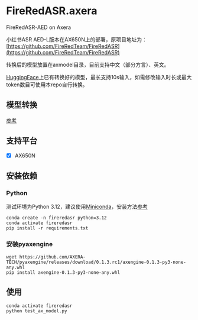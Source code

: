 # FireRedASR.axera
FireRedASR-AED on Axera

小红书ASR AED-L版本在AX650N上的部署，原项目地址为：[https://github.com/FireRedTeam/FireRedASR](https://github.com/FireRedTeam/FireRedASR)

转换后的模型放置在axmodel目录，目前支持中文（部分方言）、英文。

[HuggingFace](https://huggingface.co/AXERA-TECH/FireRedASR-AED)上已有转换好的模型，最长支持10s输入，如需修改输入时长或最大token数目可使用本repo自行转换。

## 模型转换

[参考](model_convert/README.md)

## 支持平台

- [x] AX650N


## 安装依赖

### Python

测试环境为Python 3.12，建议使用[Miniconda](https://repo.anaconda.com/miniconda/Miniconda3-latest-Linux-aarch64.sh
)，安装方法[参考](https://www.anaconda.com/docs/getting-started/miniconda/install#aws-graviton2%2Farm64)

```
conda create -n fireredasr python=3.12
conda activate fireredasr
pip install -r requirements.txt
```

### 安装pyaxengine

```
wget https://github.com/AXERA-TECH/pyaxengine/releases/download/0.1.3.rc1/axengine-0.1.3-py3-none-any.whl
pip install axengine-0.1.3-py3-none-any.whl
```


## 使用

```
conda activate fireredasr
python test_ax_model.py
```